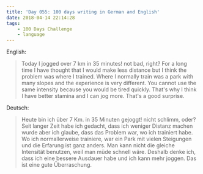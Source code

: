 ```yaml
---
title: 'Day 055: 100 days writing in German and English'
date: 2018-04-14 22:14:28
tags:
    - 100 Days Challenge
    - language
---
```

English:
> Today I jogged over 7 km in 35 minutes! not bad, right? For a long time I have thought that I would make less distance but I think the problem was where I trained. Where I normally train was a park with many slopes and the experience is very different. You cannot use the same intensity because you would be tired quickly. That's why I think I have better stamina and I can jog more. That's a good surprise.

Deutsch:
> Heute bin ich über 7 Km. in 35 Minuten gejoggt! nicht schlimm, oder? Seit langer Zeit habe ich gedacht, dass ich weniger Distanz machen wurde aber ich glaube, dass das Problem war, wo ich trainiert habe. Wo ich normallerweise trainiere, war ein Park mit vielen Steigungen und die Erfarung ist ganz anders. Man kann nicht die gleiche Intensität benutzen, weil man müde schnell wäre. Deshalb denke ich, dass ich eine bessere Ausdauer habe und ich kann mehr joggen. Das ist eine gute Überraschung.